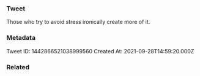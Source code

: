 ### Tweet
Those who try to avoid stress ironically create more of it.

### Metadata
Tweet ID: 1442866521038999560
Created At: 2021-09-28T14:59:20.000Z

### Related

